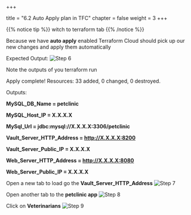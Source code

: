 +++

title = "6.2 Auto Apply plan in TFC"
chapter = false
weight = 3
+++

{{% notice tip %}}
witch to terraform tab
{{% /notice %}}


Because we have __auto apply__ enabled Terraform Cloud should pick up our new changes and apply them automatically

Expected Output:
![Step 6](/images/lab4/tf_apply_complete.png)

Note the outputs of you terraform run 


Apply complete! Resources: 33 added, 0 changed, 0 destroyed.

Outputs:

__MySQL_DB_Name = petclinic__

__MySQL_Host_IP = X.X.X.X__

__MySql_Url = jdbc:mysql://X.X.X.X:3306/petclinic__

__Vault_Server_HTTP_Address = http://X.X.X.X:8200__

__Vault_Server_Public_IP = X.X.X.X__

__Web_Server_HTTP_Address = http://X.X.X.X:8080__

__Web_Server_Public_IP = X.X.X.X__


Open a new tab to load go the __Vault_Server_HTTP_Address__
![Step 7](/images/lab4/vault_ui.png)

Open another tab to the __petclinic app__
![Step 8](/images/lab4/petclinic_app.png)

Click on __Veterinarians__
![Step 9](/images/lab4/petclinic_vets.png)


